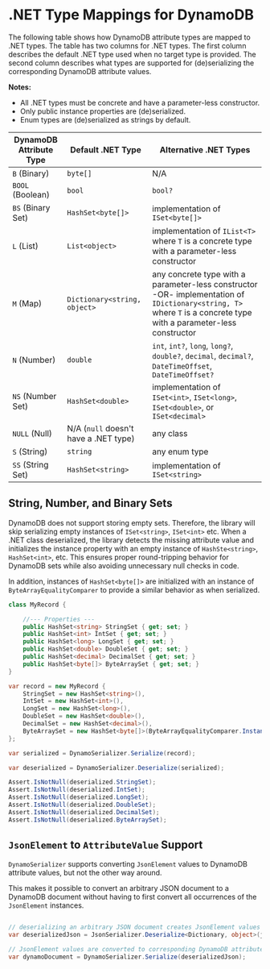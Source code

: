 # .NET Type Mappings for DynamoDB

The following table shows how DynamoDB attribute types are mapped to .NET types. The table has two columns for .NET types. The first column describes the default .NET type used when no target type is provided. The second column describes what types are supported for (de)serializing the corresponding DynamoDB attribute values.

**Notes:**
* All .NET types must be concrete and have a parameter-less constructor.
* Only public instance properties are (de)serialized.
* Enum types are (de)serialized as strings by default.

|DynamoDB Attribute Type |Default .NET Type                      |Alternative .NET Types                 |
|------------------------|---------------------------------------|---------------------------------------|
|`B` (Binary)            |`byte[]`                               |N/A
|`BOOL` (Boolean)        |`bool`                                 |`bool?`
|`BS` (Binary Set)       |`HashSet<byte[]>`                      |implementation of `ISet<byte[]>`
|`L` (List)              |`List<object>`                         |implementation of `IList<T>` where `T` is a concrete type with a parameter-less constructor
|`M` (Map)               |`Dictionary<string, object>`           |any concrete type with a parameter-less constructor -OR- implementation of `IDictionary<string, T>` where `T` is a concrete type with a parameter-less constructor
|`N` (Number)            |`double`                               |`int`, `int?`, `long`, `long?`, `double?`, `decimal`, `decimal?`, `DateTimeOffset`, `DateTimeOffset?`
|`NS` (Number Set)       |`HashSet<double>`                      |implementation of `ISet<int>`, `ISet<long>`, `ISet<double>`, or `ISet<decimal>`
|`NULL` (Null)           |N/A (`null` doesn't have a .NET type)  |any class
|`S` (String)            |`string`                               |any enum type
|`SS` (String Set)       |`HashSet<string>`                      |implementation of `ISet<string>`

## String, Number, and Binary Sets

DynamoDB does not support storing empty sets. Therefore, the library will skip serializing empty instances of `ISet<string>`, `ISet<int>` etc. When a .NET class deserialized, the library detects the missing attribute value and initializes the instance property with an empty instance of `HashSte<string>`, `HashSet<int>`, etc. This ensures proper round-tripping behavior for DynamoDB sets while also avoiding unnecessary null checks in code.

In addition, instances of `HashSet<byte[]>` are initialized with an instance of `ByteArrayEqualityComparer` to provide a similar behavior as when serialized.

```csharp
class MyRecord {

    //--- Properties ---
    public HashSet<string> StringSet { get; set; }
    public HashSet<int> IntSet { get; set; }
    public HashSet<long> LongSet { get; set; }
    public HashSet<double> DoubleSet { get; set; }
    public HashSet<decimal> DecimalSet { get; set; }
    public HashSet<byte[]> ByteArraySet { get; set; }
}

var record = new MyRecord {
    StringSet = new HashSet<string>(),
    IntSet = new HashSet<int>(),
    LongSet = new HashSet<long>(),
    DoubleSet = new HashSet<double>(),
    DecimalSet = new HashSet<decimal>(),
    ByteArraySet = new HashSet<byte[]>(ByteArrayEqualityComparer.Instance)
};

var serialized = DynamoSerializer.Serialize(record);

var deserialized = DynamoSerializer.Deserialize(serialized);

Assert.IsNotNull(deserialized.StringSet);
Assert.IsNotNull(deserialized.IntSet);
Assert.IsNotNull(deserialized.LongSet);
Assert.IsNotNull(deserialized.DoubleSet);
Assert.IsNotNull(deserialized.DecimalSet);
Assert.IsNotNull(deserialized.ByteArraySet);
```

## `JsonElement` to `AttributeValue` Support

`DynamoSerializer` supports converting `JsonElement` values to DynamoDB attribute values, but not the other way around.

This makes it possible to convert an arbitrary JSON document to a DynamoDB document without having to first convert all occurrences of the `JsonElement` instances.

```csharp

// deserializing an arbitrary JSON document creates JsonElement values in nested objects
var deserializedJson = JsonSerializer.Deserialize<Dictionary, object>(json);

// JsonElement values are converted to corresponding DynamoDB attribute values
var dynamoDocument = DynamoSerializer.Serialize(deserializedJson);
```